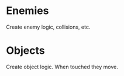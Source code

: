 Enemies
=======

Create enemy logic, collisions, etc.


Objects
=======


Create object logic. When touched they move.
